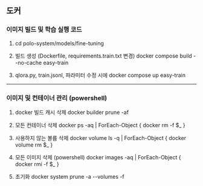 
## 도커

### 이미지 빌드 및 학습 실행 코드

1. cd polo-system/models/fine-tuning

2. 빌드 생성 (Dockerfile, requirements.train.txt 변경)
docker compose build --no-cache easy-train

3. qlora.py, train.jsonl, 파라미터 수정 시에
docker compose up easy-train

------

### 이미지 및 컨테이너 관리 (powershell)

1. docker 빌드 캐시 삭제
docker builder prune -af

2. 모든 컨테이너 삭제
docker ps -aq | ForEach-Object { docker rm -f $_ }

3. 사용하지 않는 볼륨 삭제
docker volume ls -q | ForEach-Object { docker volume rm $_ }

4. 모든 이미지 삭제 (powershell)
docker images -aq | ForEach-Object { docker rmi -f $_ }

5. 초기화
docker system prune -a --volumes -f
